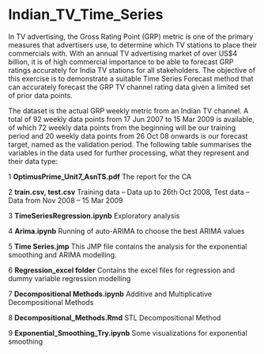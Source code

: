 # Indian_TV_Time_Series

In TV advertising, the Gross Rating Point (GRP) metric is one of the primary measures that advertisers use, to determine which TV stations to place their commercials with. With an annual TV advertising market of over US$4 billion, it is of high commercial importance to be able to forecast GRP ratings accurately for India TV stations for all stakeholders.
The objective of this exercise is to demonstrate a suitable Time Series Forecast method that can accurately forecast the GRP TV channel rating data given a limited set of prior data points.

The dataset is the actual GRP weekly metric from an Indian TV channel. A total of 92 weekly data points from 17 Jun 2007 to 15 Mar 2009 is available, of which 72 weekly data points from the beginning will be our training period and 20 weekly data points from 26 Oct 08 onwards is our forecast target, named as the validation period.
The following table summarises the variables in the data used for further processing, what they represent and their data type:

1	**OptimusPrime_Unit7_AsnTS.pdf**	The report for the CA

2	**train.csv, test.csv**	Training data – Data up to 26th Oct 2008, Test data – Data from Nov 2008 – 15 Mar 2009

3	**TimeSeriesRegression.ipynb**	Exploratory analysis 

4	**Arima.ipynb**	Running of auto-ARIMA to choose the best ARIMA values

5	**Time Series.jmp** This JMP file contains the analysis for the exponential smoothing and ARIMA modelling. 

6	**Regression_excel folder**	Contains the excel files for regression and dummy variable regression modelling 

7	**Decompositional Methods.ipynb**	Additive and Multiplicative Decompositional Methods

8	**Decompositional_Methods.Rmd**	STL Decompositional Method

9	**Exponential_Smoothing_Try.ipynb**	Some visualizations for exponential smoothing

